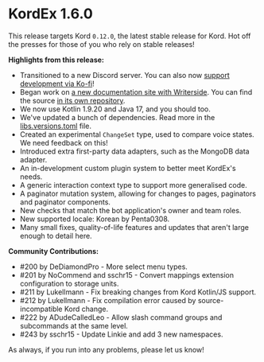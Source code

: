 # KordEx 1.6.0

This release targets Kord `0.12.0`, the latest stable release for Kord. Hot off the presses for those of you who rely on stable releases!

**Highlights from this release:**

- Transitioned to a new Discord server. You can also now [support development via Ko-fi](https://ko-fi.com/gsc)!
- Began work on [a new documentation site with Writerside](https://docs.kordex.dev). You can find the source [in its own repository](https://github.com/kord-extensions/docs).
- We now use Kotlin 1.9.20 and Java 17, and you should too.
- We've updated a bunch of dependencies. Read more in the [libs.versions.toml](https://github.com/Kord-Extensions/kord-extensions/blob/v1.6.0/gradle/libs.versions.toml) file.
- Created an experimental `ChangeSet` type, used to compare voice states. We need feedback on this!
- Introduced extra first-party data adapters, such as the MongoDB data adapter.
- An in-development custom plugin system to better meet KordEx's needs.
- A generic interaction context type to support more generalised code.
- A paginator mutation system, allowing for changes to pages, paginators and paginator components.
- New checks that match the bot application's owner and team roles.
- New supported locale: Korean by Penta0308.
- Many small fixes, quality-of-life features and updates that aren't large enough to detail here.

**Community Contributions:**

- #200 by DeDiamondPro - More select menu types.
- #201 by NoCommend and sschr15 - Convert mappings extension configuration to storage units.
- #211 by Lukellmann - Fix breaking changes from Kord Kotlin/JS support.
- #212 by Lukellmann - Fix compilation error caused by source-incompatible Kord change.
- #222 by ADudeCalledLeo - Allow slash command groups and subcommands at the same level.
- #243 by sschr15 - Update Linkie and add 3 new namespaces.

As always, if you run into any problems, please let us know!
